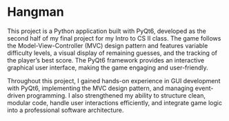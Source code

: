 # Hangman
This project is a Python application built with PyQt6, developed as the second half of my final project for my Intro to CS II class. The game follows the Model-View-Controller (MVC) design pattern and features variable difficulty levels, a visual display of remaining guesses, and the tracking of the player’s best score. The PyQt6 framework
provides an interactive graphical user interface, making the game engaging and user-friendly.

Throughout this project, I gained hands-on experience in GUI development with PyQt6, implementing the MVC design pattern, and managing event-driven programming. I also strengthened my ability to structure clean, modular code, handle user interactions efficiently, and integrate game logic into a professional software architecture.
